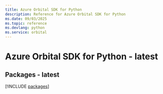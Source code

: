 ```yaml
---
title: Azure Orbital SDK for Python
description: Reference for Azure Orbital SDK for Python
ms.date: 09/03/2025
ms.topic: reference
ms.devlang: python
ms.service: orbital
---
```

# Azure Orbital SDK for Python - latest
## Packages - latest
[!INCLUDE [packages](orbital-index.md)]